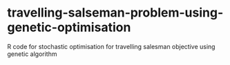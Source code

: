 # travelling-salseman-problem-using-genetic-optimisation
R code for stochastic optimisation for travelling salesman objective using genetic algorithm
